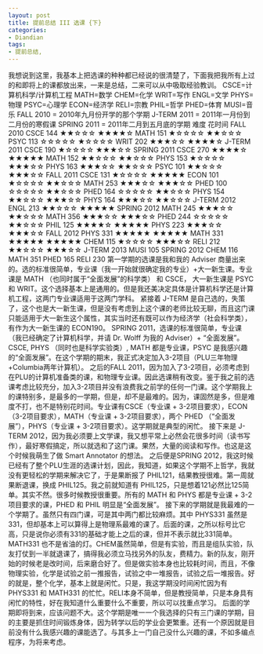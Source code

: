 ```yaml
---
layout: post
title: 提前总结 III 选课 {下}
categories:
- Diandian
tags:
- 提前总结, 
---
```

我想说到这里，我基本上把选课的种种都已经说的很清楚了，下面我把我所有上过的和即将上的课都放出来，一来是总结，二来可以从中吸取经验教训。 CSCE=计算机科学/计算机工程 MATH=数学 CHEM=化学 WRIT=写作 ENGL=文学 PHYS=物理 PSYC=心理学 ECON=经济学 RELI=宗教 PHIL=哲学 PHED=体育 MUSI=音乐 FALL 2010 = 2010年九月份开学的那个学期 J-TERM 2011 = 2011年一月份到二月份的寒假课 SPRING 2011 = 2011年二月到五月底的学期 难度 花时间 FALL 2010 CSCE 144 ★★☆☆☆ ★★★★☆ MATH 151 ★☆☆☆☆ ★★☆☆☆ PSYC 113 ☆☆☆☆☆ ★☆☆☆☆ WRIT 202 ★★★☆☆ ★★★★☆ J-TERM 2011 CSCE 190 ★☆☆☆☆ ★★★☆☆ SPRING 2011 CSCE 270 ★★★★☆ ★★★★★ MATH 152 ★★☆☆☆ ★★☆☆☆ PHYS 153 ★☆☆☆☆ ★★★☆☆ PHYS 163 ★★★☆☆ ★★☆☆☆ PSYC 101 ★★☆☆☆ ★★★☆☆ FALL 2011 CSCE 131 ★☆☆☆☆ ★★★★★ ECON 101 ★☆☆☆☆ ★★☆☆☆ MATH 253 ★★★☆☆ ★★★☆☆ PHED 100 ☆☆☆☆☆ ★★☆☆☆ PHED 164 ☆☆☆☆☆ ★★☆☆☆ PHYS 154 ★★☆☆☆ ★★★☆☆ PHYS 164 ★★★☆☆ ★★☆☆☆ J-TERM 2012 ENGL 213 ★★☆☆☆ ★★★★★ SPRING 2012 MATH 245 ★★★☆☆ ★★☆☆☆ MATH 356 ★★★☆☆ ★★★☆☆ PHED 244 ☆☆☆☆☆ ★★☆☆☆ PHIL 125 ★★★★☆ ★★★★★ PHYS 223 ★★★☆☆ ★★★☆☆ FALL 2012 PHYS 331 ★★★★★ ★★★★★ MATH 331 ★★★★★ ★★★★★ CHEM 115 ★☆☆☆☆ ★★★☆☆ RELI 212 ★★☆☆☆ ★★★☆☆ J-TERM 2013 MUSI 105 SPRING 2012 CHEM 116 MATH 351 PHED 165 RELI 230 第一学期的选课是我和我的 Adviser 商量出来的。选的标准很简单，专业课（我一开始就很确定我的专业）+大一新生课。专业课是 MATH （也同时属于“全面发展”的科学类） 和 CSCE， 大一新生课是 PSYC 和 WRIT。这个选择基本上是通用的。但是我还美决定具体是计算机科学还是计算机工程，这两门专业课适用于这两门学科。 紧接着 J-TERM 是自己选的，失策了，这个也是大一新生课，但是没有考虑到上这个课的老师比较无聊，而且这门课只能适用于大一新生这个属性，其实当时还有既可以作为经济学（社会科学类），有作为大一新生课的 ECON190。 SPRING 2011，选课的标准很简单，专业课（我已经确定了计算机科学，并请 Dr. Wolff 为我的 Adviser）+ “全面发展”。CSCE, PHYS （同时也是科学实验类）, MATH 都是专业课，PSYC 是我感兴趣的“全面发展”。在这个学期的期末，我正式决定加入3-2项目（PLU三年物理+Columbia两年计算机）。 之后的FALL 2011，因为加入了3-2项目，必须考虑到在PLU的计算机准备类的课，和物理专业课。因此选课稍有改变。鉴于我之前的选课考虑比较充分，加入3-2项目并没有浪费我之前学的任何一门课。这个学期我上的课特别多，是最多的一学期，但是，却不是最难的。因为，课固然是多，但是难度不打，也不是特别花时间。专业课有CSCE（专业课 + 3-2项目要求），ECON（3-2项目要求），MATH（专业课 + 3-2项目要求），两个 PHED （“全面发展”），PHYS（专业课 + 3-2项目要求）。这学期就是典型的闲忙。 接下来是 J-TERM 2012，因为我必须要上文学课，我又想平常上必然会花很多时间（读书写作），最好寒假搞定，所以就选和了这门课。果然，大量的阅读和写作。也这是这个时候我萌生了做 Smart Annotator 的想法。 之后便是SPRING 2012，我这时候已经有了整个PLU生涯的选课计划，因此，我知道，如果这个学期不上哲学，我就没有更轻松的学期来解决它了，于是果断报了 PHIL121，结果教授很难。第一周就果断退课，换成 PHIL125。我之前就知道有 PHIL125，只是想着121必然比125简单。其实不然。很多时候教授很重要。所有的 MATH 和 PHYS 都是专业课 + 3-2项目要求的课，PHED 和 PHIL 明显是“全面发展”。 接下来的学期就是我最难的一个学期了。虽然只有四门课，可是其中两门都比较麻烦。其中 PHYS331 虽然是331，但却基本上可以算得上是物理系最难的课了。后面的课，之所以标号比它高，只是说你必须有331的基础才能上之后的课，但并不表示就比331简单。MATH331 也不是省油的灯。CHEM虽然简单，但是有实验，而且是组队实验，队友打仗到一半就退课了，搞得我必须立马找另外的队友，费精力。新的队友，刚开始的时候老是改时间，后来磨合好了。但是做实验本身也比较耗时间，而且，不像物理实验，化学是试验之前一推报告，试验之中一堆报告，试验之后一堆报告。好的就是，整个化学，基本上就是闲忙。只是，我这学期没时间闲忙因为有 PHYS331 和 MATH331 的忙忙。RELI本身不简单，但是教授简单，只是本身具有闲忙的特性，好在我知道什么重要什么不重要，所以可以找重点学习。 后面的学期即将到来，应该问题不大。这个学期是唯一一个我选择的只有三门课的学期，目的主要是抓住时间锻炼身体，因为转学以后的学业会更繁重。还有一个原因就是目前没有什么我感兴趣的课能选了。与其多上一门自己没什么兴趣的课，不如多编点程序，为将来考虑。